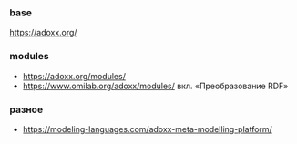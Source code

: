 ### base
https://adoxx.org/

### modules
- https://adoxx.org/modules/
- https://www.omilab.org/adoxx/modules/ вкл. «Преобразование RDF»

### разное
- https://modeling-languages.com/adoxx-meta-modelling-platform/
